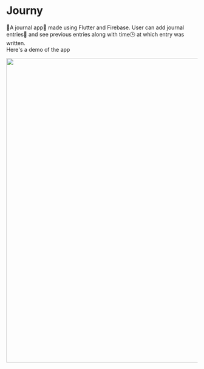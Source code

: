 # Journy
📕A journal app📱 made using Flutter and Firebase. User can add journal entries📝 and see previous entries along with time🕒 at which entry was written. <br>
Here's a demo of the app

<img src="screenshots/journy.gif" width=800 height=auto>
